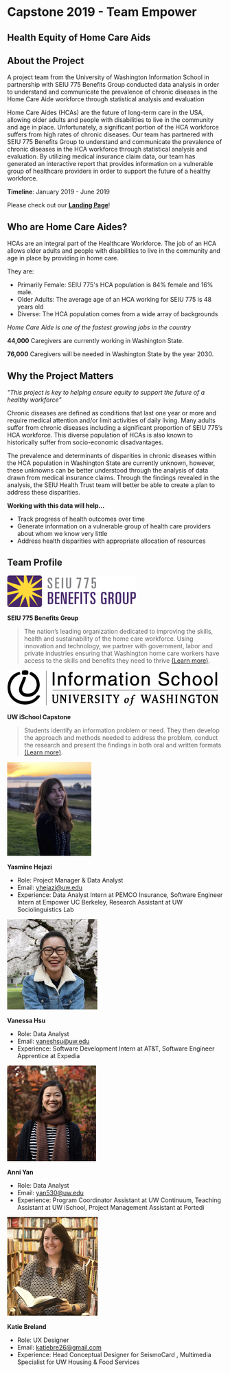 # Capstone 2019 - Team Empower

## Health Equity of Home Care Aids

## About the Project

A project team from the University of Washington Information School in partnership with SEIU 775 Benefits Group conducted data analysis in order to understand and communicate the prevalence of chronic diseases in the Home Care Aide workforce through statistical analysis and evaluation

Home Care Aides (HCAs) are the future of long-term care in the USA, allowing older adults and people with disabilities to live in the community and age in place. Unfortunately, a significant portion of the HCA workforce suffers from high rates of chronic diseases. Our team has partnered with SEIU 775 Benefits Group to understand and communicate the prevalence of chronic diseases in the HCA workforce through statistical analysis and evaluation. By utilizing medical insurance claim data, our team has generated an interactive report that provides information on a vulnerable group of healthcare providers in order to support the future of a healthy workforce. 

**Timeline**: January 2019 - June 2019

Please check out our **[Landing Page](https://katiebre26.wixsite.com/hca-chronic-diseases)**!

## Who are Home Care Aides?
HCAs are an integral part of the Healthcare Workforce. The job of an HCA allows older adults and people with disabilities to live in the community and age in place by providing in home care.

They are:
- Primarily Female: SEIU 775's HCA population is 84% female and 16% male.
- Older Adults: The average age of an HCA working for SEIU 775 is 48 years old
- Diverse: The HCA population comes from a wide array of backgrounds

*Home Care Aide is one of the fastest growing jobs in the country*

**44,000** Caregivers are currently working in Washington State.

**76,000** Caregivers will be needed in Washington State by the year 2030.


## Why the Project Matters

_"This project is key to helping ensure equity to support the future of a healthy workforce"_

Chronic diseases are defined as conditions that last one year or more and require medical attention and/or limit activities of daily living. Many adults suffer from chronic diseases including a significant proportion of SEIU 775’s HCA workforce. This diverse population of HCAs is also known to historically suffer from socio-economic disadvantages. 
 
The prevalence and determinants of disparities in chronic diseases within the HCA population in Washington State are currently unknown, however, these unknowns can be better understood through the analysis of data drawn from medical insurance claims. Through the findings revealed in the analysis, the SEIU Health Trust team will better be able to create a plan to address these disparities.  

**Working with this data will help...**
- Track progress of health outcomes over time
- Generate information on a vulnerable group of health care providers about whom we know very little
- Address health disparities with appropriate allocation of resources


## Team Profile

![SEIU logo](/imgs/SEIU.png)

__SEIU 775 Benefits Group__
> The nation’s leading organization dedicated to improving the skills, health and sustainability of the home care workforce.
Using innovation and technology, we partner with government, labor and private industries ensuring that Washington home care workers have access to the skills and benefits they need to thrive [(Learn more)](https://www.myseiubenefits.org/about/).

![iSchool](/imgs/iSchool.png)

__UW iSchool Capstone__
>Students identify an information problem or need. They then develop the approach and methods needed to address the problem, conduct the research and present the findings in both oral and written formats [(Learn more)](https://ischool.uw.edu/capstone).

![Yasmine](/imgs/Yasmine.png)

__Yasmine Hejazi__
- Role: Project Manager & Data Analyst
- Email: yhejazi@uw.edu
- Experience: Data Analyst Intern at PEMCO Insurance, Software Engineer Intern at Empower UC Berkeley, Research Assistant at UW Sociolinguistics Lab

![Vanessa](/imgs/Vanessa.png)

__Vanessa Hsu__
- Role: Data Analyst
- Email: vaneshsu@uw.edu
- Experience: Software Development Intern at AT&T, Software Engineer Apprentice at Expedia

![Anni](/imgs/Anni.png)

__Anni Yan__
- Role: Data Analyst
- Email: yan530@uw.edu
- Experience: Program Coordinator Assistant at UW Continuum, Teaching Assistant at UW iSchool, Project Management Assistant at Portedi

![Katie](/imgs/Katie.png)

__Katie Breland__
- Role: UX Designer
- Email: katiebre26@gmail.com
- Experience: Head Conceptual Designer for SeismoCard , Multimedia Specialist for UW Housing & Food Services
